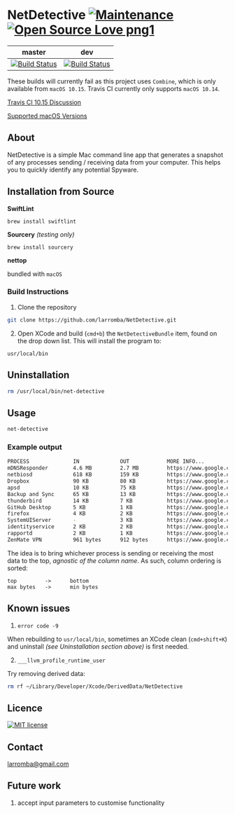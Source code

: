 # NetDetective [![Maintenance](https://img.shields.io/badge/Maintained%3F-yes-green.svg)](https://GitHub.com/Naereen/StrapDown.js/graphs/commit-activity) [![Open Source Love png1](https://badges.frapsoft.com/os/v1/open-source.png?v=103)](https://github.com/ellerbrock/open-source-badges/)

| master  | dev |
| ------------- | ------------- |
| [![Build Status](https://travis-ci.com/larromba/NetDetective.svg?branch=master)](https://travis-ci.com/larromba/NetDetective) | [![Build Status](https://travis-ci.com/larromba/NetDetective.svg?branch=dev)](https://travis-ci.com/larromba/NetDetective) |

These builds will currently fail as this project uses `Combine`, which is only available from `macOS 10.15`. Travis CI currently only supports `macOS 10.14`.

[Travis CI 10.15 Discussion](https://travis-ci.community/t/macos-catalina-build-environment/5608/11)

[Supported macOS Versions](https://docs.travis-ci.com/user/reference/osx/#macos-version)

## About

NetDetective is a simple Mac command line app that generates a snapshot of any processes sending / receiving data from your computer. This helps you to quickly identify any potential Spyware.

## Installation from Source

**SwiftLint**

`brew install swiftlint`

**Sourcery** *(testing only)*

`brew install sourcery`

**nettop**

bundled with `macOS`

### Build Instructions

1. Clone the repository

```bash
git clone https://github.com/larromba/NetDetective.git
```

2. Open XCode and build (`cmd+b`) the `NetDetectiveBundle` item, found on the drop down list. This will install the program to: 

```
usr/local/bin
```

## Uninstallation

```bash
rm /usr/local/bin/net-detective
```

## Usage

```bash
net-detective
```

### Example output

```bash
PROCESS              IN             OUT            MORE INFO...
mDNSResponder        4.6 MB         2.7 MB         https://www.google.com/search?q=what+is+mDNSResponder
netbiosd             618 KB         159 KB         https://www.google.com/search?q=what+is+netbiosd
Dropbox              90 KB          80 KB          https://www.google.com/search?q=what+is+Dropbox
apsd                 10 KB          75 KB          https://www.google.com/search?q=what+is+apsd
Backup and Sync      65 KB          13 KB          https://www.google.com/search?q=what+is+Backup and Sync
thunderbird          14 KB          7 KB           https://www.google.com/search?q=what+is+thunderbird
GitHub Desktop       5 KB           1 KB           https://www.google.com/search?q=what+is+GitHub Desktop
firefox              4 KB           2 KB           https://www.google.com/search?q=what+is+firefox
SystemUIServer       -              3 KB           https://www.google.com/search?q=what+is+SystemUIServer
identityservice      2 KB           2 KB           https://www.google.com/search?q=what+is+identityservice
rapportd             2 KB           1 KB           https://www.google.com/search?q=what+is+rapportd
ZenMate VPN          961 bytes      912 bytes      https://www.google.com/search?q=what+is+ZenMate VPN
```

The idea is to bring whichever process is sending or receiving the most data to the top, *agnostic of the column name*. As such, column ordering is sorted: 

```
top         ->      bottom
max bytes   ->      min bytes
```

## Known issues

1. `error code -9`


When rebuilding to `usr/local/bin`, sometimes an XCode clean (`cmd+shift+K`) and uninstall *(see Uninstallation section above)* is first needed.

2. `___llvm_profile_runtime_user`


Try removing derived data: 

```bash
rm rf ~/Library/Developer/Xcode/DerivedData/NetDetective
```

## Licence
[![MIT license](https://img.shields.io/badge/License-MIT-blue.svg)](https://lbesson.mit-license.org/)

## Contact
larromba@gmail.com

## Future work
1. accept input parameters to customise functionality
